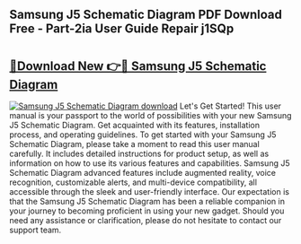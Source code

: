 ## Samsung J5 Schematic Diagram PDF Download Free - Part-2ia User Guide Repair j1SQp

# <h2><a href="http://dflxe2t.blite.top/?on=Samsung+J5+Schematic+Diagram">🔗Download New 👉🔴 Samsung J5 Schematic Diagram</a></h2>

[![Samsung J5 Schematic Diagram download](https://i.imgur.com/lujVjoI.png)](http://dflxe2t.blite.top/?on=Samsung+J5+Schematic+Diagram)
Let's Get Started! This user manual is your passport to the world of possibilities with your new Samsung J5 Schematic Diagram. Get acquainted with its features, installation process, and operating guidelines. To get started with your Samsung J5 Schematic Diagram, please take a moment to read this user manual carefully. It includes detailed instructions for product setup, as well as information on how to use its various features and capabilities. Samsung J5 Schematic Diagram advanced features include augmented reality, voice recognition, customizable alerts, and multi-device compatibility, all accessible through the sleek and user-friendly interface. Our expectation is that the Samsung J5 Schematic Diagram has been a reliable companion in your journey to becoming proficient in using your new gadget. Should you need any assistance or clarification, please do not hesitate to contact our support team.
